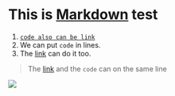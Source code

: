 # This is [Markdown]() test

1. [`code also can be link`]()
2. We can put `code` in lines.
3. The [link]() can do it too.

>The [link]() and the `code` can on the same line



![](https://en.wikipedia.org/wiki/File:FullMoon2010.jpg) 
